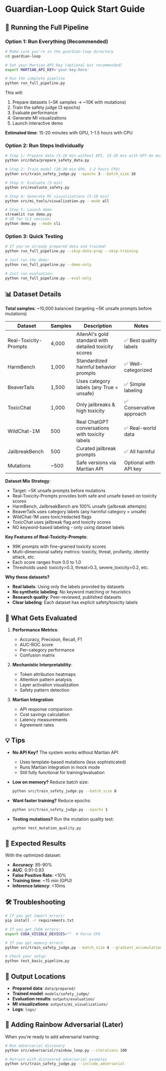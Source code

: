 # Guardian-Loop Quick Start Guide

## 🚀 Running the Full Pipeline

### Option 1: Run Everything (Recommended)
```bash
# Make sure you're in the guardian-loop directory
cd guardian-loop

# Set your Martian API key (optional but recommended)
export MARTIAN_API_KEY='your-key-here'

# Run the complete pipeline
python run_full_pipeline.py
```

This will:
1. Prepare datasets (~5K samples → ~10K with mutations)
2. Train the safety judge (3 epochs)
3. Evaluate performance
4. Generate MI visualizations
5. Launch interactive demo

**Estimated time**: 15-20 minutes with GPU, 1-1.5 hours with CPU

### Option 2: Run Steps Individually

```bash
# Step 1: Prepare data (5-10 min without API, 15-20 min with GPT-4o mutations)
python src/data/prepare_safety_data.py

# Step 2: Train model (20-30 min GPU, 1-2 hours CPU)
python src/train_safety_judge.py --epochs 3 --batch_size 16

# Step 3: Evaluate (5 min)
python src/evaluate_safety.py

# Step 4: Generate MI visualizations (5-10 min)
python src/mi_tools/visualization.py --mode all

# Step 5: Launch demo
streamlit run demo.py
# OR for CLI version:
python demo.py --mode cli
```

### Option 3: Quick Testing

```bash
# If you've already prepared data and trained:
python run_full_pipeline.py --skip-data-prep --skip-training

# Just run the demo:
python run_full_pipeline.py --demo-only

# Just run evaluation:
python run_full_pipeline.py --eval-only
```

## 📊 Dataset Details

**Total samples**: ~10,000 balanced (targeting ~5K unsafe prompts before mutations)

| Dataset | Samples | Description | Notes |
|---------|---------|-------------|-------|
| Real-Toxicity-Prompts | 4,000 | AllenAI's gold standard with detailed toxicity scores | ✅ Best quality labels |
| HarmBench | 1,000 | Standardized harmful behavior prompts | ✅ Well-categorized |
| BeaverTails | 1,500 | Uses category labels (any True = unsafe) | ✅ Simple labeling |
| ToxicChat | 1,000 | Only jailbreaks & high toxicity | ✅ Conservative approach |
| WildChat-1M | 500 | Real ChatGPT conversations with toxicity labels | ✅ Real-world data |
| JailbreakBench | 500 | Curated jailbreak prompts | ✅ All harmful |
| Mutations | ~500 | Safe versions via Martian API | Optional with API key |

**Dataset Mix Strategy**:
- Target: ~5K unsafe prompts before mutations
- Real-Toxicity-Prompts provides both safe and unsafe based on toxicity scores
- HarmBench, JailbreakBench are 100% unsafe (jailbreak attempts)
- BeaverTails uses category labels (any harmful category = unsafe)
- WildChat-1M uses toxic/redacted flags
- ToxicChat uses jailbreak flag and toxicity scores
- NO keyword-based labeling - only using dataset labels

**Key Features of Real-Toxicity-Prompts**:
- 99K prompts with fine-grained toxicity scores
- Multi-dimensional safety metrics: toxicity, threat, profanity, identity attack, etc.
- Each score ranges from 0.0 to 1.0
- Thresholds used: toxicity>0.3, threat>0.3, severe_toxicity>0.2, etc.

**Why these datasets?**
- **Real labels**: Using only the labels provided by datasets
- **No synthetic labeling**: No keyword matching or heuristics
- **Research quality**: Peer-reviewed, published datasets
- **Clear labeling**: Each dataset has explicit safety/toxicity labels

## 🔬 What Gets Evaluated

1. **Performance Metrics**:
   - Accuracy, Precision, Recall, F1
   - AUC-ROC score
   - Per-category performance
   - Confusion matrix

2. **Mechanistic Interpretability**:
   - Token attribution heatmaps
   - Attention pattern analysis
   - Layer activation visualization
   - Safety pattern detection

3. **Martian Integration**:
   - API response comparison
   - Cost savings calculation
   - Latency measurements
   - Agreement rates

## 💡 Tips

- **No API Key?** The system works without Martian API:
  - Uses template-based mutations (less sophisticated)
  - Runs Martian integration in mock mode
  - Still fully functional for training/evaluation

- **Low on memory?** Reduce batch size:
  ```bash
  python src/train_safety_judge.py --batch_size 8
  ```

- **Want faster training?** Reduce epochs:
  ```bash
  python src/train_safety_judge.py --epochs 1
  ```

- **Testing mutations?** Run the mutation quality test:
  ```bash
  python test_mutation_quality.py
  ```

## 🎯 Expected Results

With the optimized dataset:
- **Accuracy**: 85-90%
- **AUC**: 0.91-0.93
- **False Positive Rate**: <10%
- **Training time**: ~15 min (GPU)
- **Inference latency**: <10ms

## 🛠️ Troubleshooting

```bash
# If you get import errors:
pip install -r requirements.txt

# If you get CUDA errors:
export CUDA_VISIBLE_DEVICES=""  # Force CPU

# If you get memory errors:
python src/train_safety_judge.py --batch_size 4 --gradient_accumulation_steps 4

# Check your setup:
python test_basic_pipeline.py
```

## 📁 Output Locations

- **Prepared data**: `data/prepared/`
- **Trained model**: `models/safety_judge/`
- **Evaluation results**: `outputs/evaluation/`
- **MI visualizations**: `outputs/mi_visualizations/`
- **Logs**: `logs/`

## 🚨 Adding Rainbow Adversarial (Later)

When you're ready to add adversarial training:
```bash
# Run adversarial discovery
python src/adversarial/rainbow_loop.py --iterations 100

# Retrain with discovered adversarial examples
python src/train_safety_judge.py --include_adversarial
``` 